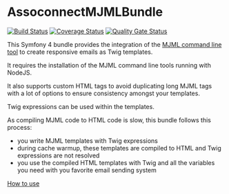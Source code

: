 # AssoconnectMJMLBundle

[![Build Status](https://travis-ci.org/assoconnect/mjml-bundle.svg?branch=master)](https://travis-ci.org/assoconnect/mjml-bundle)
[![Coverage Status](https://coveralls.io/repos/github/assoconnect/mjml-bundle/badge.svg?branch=master)](https://coveralls.io/github/assoconnect/mjml-bundle?branch=master)
[![Quality Gate Status](https://sonarcloud.io/api/project_badges/measure?project=mjml-bundle&metric=alert_status)](https://sonarcloud.io/dashboard?id=mjml-bundle)

This Symfony 4 bundle provides the integration of the [MJML command line tool](https://mjml.io/documentation/#command-line-interface) to create responsive emails as Twig templates.

It requires the installation of the MJML command line tools running with NodeJS.

It also supports custom HTML tags to avoid duplicating long MJML tags with a lot of options to ensure consistency amongst your templates.

Twig expressions can be used within the templates.

As compiling MJML code to HTML code is slow, this bundle follows this process:
- you write MJML templates with Twig expressions
- during cache warmup, these templates are compiled to HTML and Twig expressions are not resolved
- you use the compiled HTML templates with Twig and all the variables you need with you favorite email sending system

[How to use](src/Resources/doc/index.md) 
